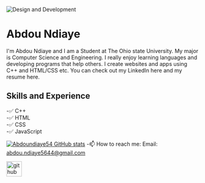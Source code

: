 
![Design and Development](https://coverfiles.alphacoders.com/550/55017.png)

# Abdou Ndiaye

I'm Abdou Ndiaye and I am a Student at The Ohio state University. My major is Computer Science and Engineering. I really enjoy learning languages and developing programs that help others. I create websites and apps using C++ and HTML/CSS etc. You can check out my LinkedIn here and my resume here.


## Skills and Experience
-✅  C++<br>
-✅  HTML<br>
-✅  CSS<br>
-✅  JavaScript<br>

[![Abdoundiaye54 GitHub stats](https://github-readme-stats.vercel.app/api?username=abdoundiaye54)](https://github.com/anuraghazra/github-readme-stats)
-📫 How to reach me: Email: abdou.ndiaye5644@gmail.com 


[<img src='https://cdn.jsdelivr.net/npm/simple-icons@3.0.1/icons/github.svg' alt='github' height='40'>](https://github.com/abdoundiaye54)  



